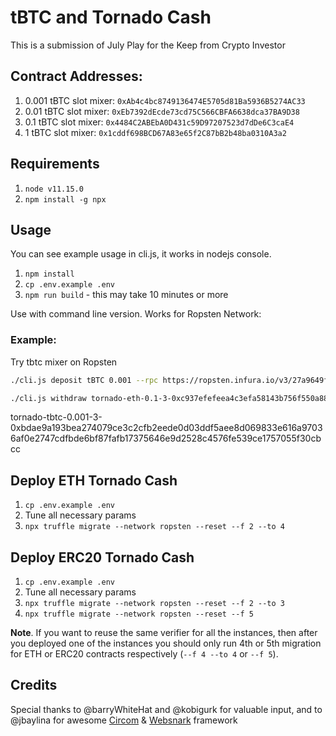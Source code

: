 # tBTC and Tornado Cash

This is a submission of July Play for the Keep from Crypto Investor

## Contract Addresses:

1. 0.001 tBTC slot mixer: `0xAb4c4bc8749136474E5705d81Ba5936B5274AC33`
1. 0.01 tBTC slot mixer: `0xEb7392dEcde73cd75C566CBFA6638dca37BA9D38`
1. 0.1 tBTC slot mixer: `0x4484C2ABEbA0D431c59D97207523d7dDe6C3caE4`
1. 1 tBTC slot mixer: `0x1cddf698BCD67A83e65f2C87bB2b48ba0310A3a2`

## Requirements

1. `node v11.15.0`
2. `npm install -g npx`

## Usage

You can see example usage in cli.js, it works in nodejs console.

1. `npm install`
1. `cp .env.example .env`
1. `npm run build` - this may take 10 minutes or more

Use with command line version. Works for Ropsten Network:

### Example:

Try tbtc mixer on Ropsten

```bash
./cli.js deposit tBTC 0.001 --rpc https://ropsten.infura.io/v3/27a9649f826b4e31a83e07ae09a87448

```

```bash
./cli.js withdraw tornado-eth-0.1-3-0xc937efefeea4c3efa58143b756f550a888f860ab36e97550e71414aaa864b8fb21999598690deea15634eabc10d75129468a51385cb7c2d9675631c1f4e5 0x1a5D6583295d56B09a4dA797275B07cC65cfC8c3 --rpc https://ropsten.infura.io/v3/27a9649f826b4e31a83e07ae09a87448
```

tornado-tbtc-0.001-3-0xbdae9a193bea274079ce3c2cfb2eede0d03ddf5aee8d069833e616a97036af0e2747cdfbde6bf87fafb17375646e9d2528c4576fe539ce1757055f30cbcc

## Deploy ETH Tornado Cash

1. `cp .env.example .env`
1. Tune all necessary params
1. `npx truffle migrate --network ropsten --reset --f 2 --to 4`

## Deploy ERC20 Tornado Cash

1. `cp .env.example .env`
1. Tune all necessary params
1. `npx truffle migrate --network ropsten --reset --f 2 --to 3`
1. `npx truffle migrate --network ropsten --reset --f 5`

**Note**. If you want to reuse the same verifier for all the instances, then after you deployed one of the instances you should only run 4th or 5th migration for ETH or ERC20 contracts respectively (`--f 4 --to 4` or `--f 5`).

## Credits

Special thanks to @barryWhiteHat and @kobigurk for valuable input,
and to @jbaylina for awesome [Circom](https://github.com/iden3/circom) & [Websnark](https://github.com/iden3/websnark) framework
